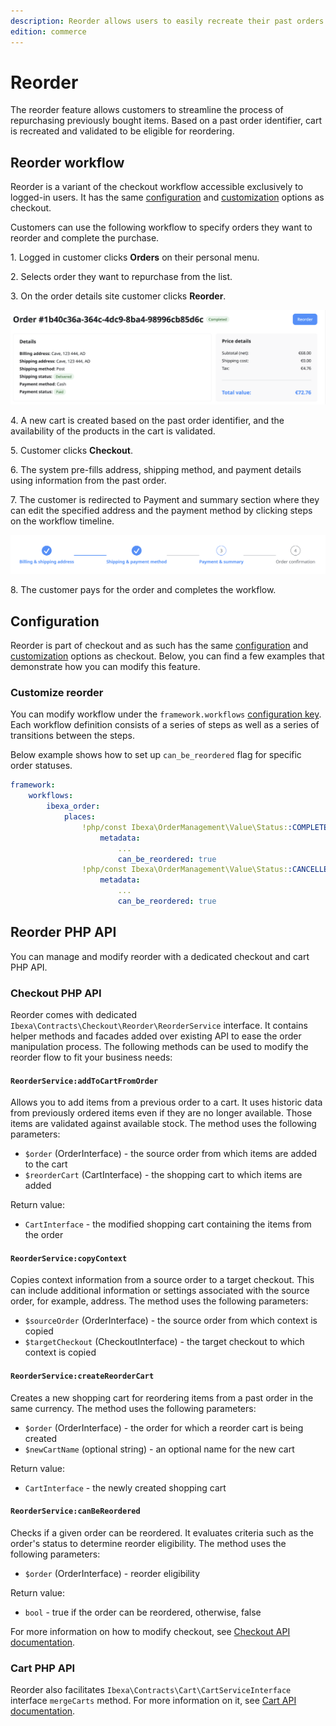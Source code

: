 ```yaml
---
description: Reorder allows users to easily recreate their past orders.
edition: commerce
---
```


# Reorder

The reorder feature allows customers to streamline the process of repurchasing previously bought items.
Based on a past order identifier, cart is recreated and validated to be eligible for reordering.

## Reorder workflow

Reorder is a variant of the checkout workflow accessible exclusively to logged-in users.
It has the same [configuration](configure_checkout.md) and [customization](customize_checkout.md) options as checkout.

Customers can use the following workflow to specify orders they want to reorder and complete the purchase.

1\. Logged in customer clicks **Orders** on their personal menu.

2\. Selects order they want to repurchase from the list.

3\. On the order details site customer clicks **Reorder**.

![Order details site - reorder](img/reorder_button.png)

4\. A new cart is created based on the past order identifier, and the availability of the products in the cart is validated.

5\. Customer clicks **Checkout**.

6\. The system pre-fills address, shipping method, and payment details using information from the past order.

7\. The customer is redirected to Payment and summary section where they can edit the specified address and the payment method by clicking steps on the workflow timeline.

![Reorder workflow timeline](img/reorder_timeline.png)

8\. The customer pays for the order and completes the workflow.

## Configuration

Reorder is part of checkout and as such has the same [configuration](configure_checkout.md) and [customization](customize_checkout.md) options as checkout.
Below, you can find a few examples that demonstrate how you can modify this feature.

### Customize reorder

You can modify workflow under the `framework.workflows` [configuration key](configuration.md#configuration-files).
Each workflow definition consists of a series of steps as well as a series of transitions between the steps.

Below example shows how to set up `can_be_reordered` flag for specific order statuses.

```yaml
framework:
    workflows:
        ibexa_order:
            places:
                !php/const Ibexa\OrderManagement\Value\Status::COMPLETED_PLACE:
                    metadata:
                        ...
                        can_be_reordered: true
                !php/const Ibexa\OrderManagement\Value\Status::CANCELLED_PLACE:
                    metadata:
                        ...
                        can_be_reordered: true

```

## Reorder PHP API

You can manage and modify reorder with a dedicated checkout and cart PHP API.

### Checkout PHP API

Reorder comes with dedicated `Ibexa\Contracts\Checkout\Reorder\ReorderService` interface.
It contains helper methods and facades added over existing API to ease the order manipulation process.
The following methods can be used to modify the reorder flow to fit your business needs:

#### `ReorderService:addToCartFromOrder` 

Allows you to add items from a previous order to a cart.
It uses historic data from previously ordered items even if they are no longer available.
Those items are validated against available stock.
The method uses the following parameters:

- `$order` (OrderInterface) - the source order from which items are added to the cart
- `$reorderCart` (CartInterface) - the shopping cart to which items are added

Return value:

- `CartInterface` - the modified shopping cart containing the items from the order

#### `ReorderService:copyContext`

Copies context information from a source order to a target checkout.
This can include additional information or settings associated with the source order, for example, address.
The method uses the following parameters:

- `$sourceOrder` (OrderInterface) - the source order from which context is copied
- `$targetCheckout` (CheckoutInterface) - the target checkout to which context is copied

#### `ReorderService:createReorderCart` 

Creates a new shopping cart for reordering items from a past order in the same currency.
The method uses the following parameters:

- `$order` (OrderInterface) - the order for which a reorder cart is being created
- `$newCartName` (optional string) - an optional name for the new cart

Return value:

- `CartInterface` - the newly created shopping cart

#### `ReorderService:canBeReordered`

Checks if a given order can be reordered.
It evaluates criteria such as the order's status to determine reorder eligibility.
The method uses the following parameters:

- `$order` (OrderInterface) - reorder eligibility

Return value:

- `bool` - true if the order can be reordered, otherwise, false

For more information on how to modify checkout, see [Checkout API documentation](checkout_api.md).

### Cart PHP API

Reorder also facilitates `Ibexa\Contracts\Cart\CartServiceInterface` interface `mergeCarts` method.
For more information on it, see [Cart API documentation](cart_api.md#merge-cart).
